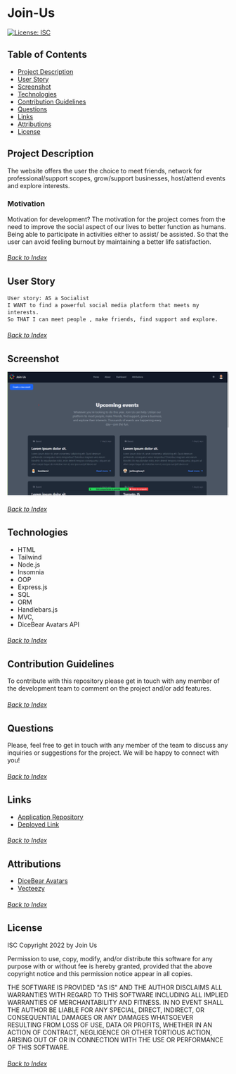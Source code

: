 # Join-Us

[![License: ISC](https://img.shields.io/badge/License-ISC-blue.svg)](https://opensource.org/licenses/ISC)

## Table of Contents

- [Project Description](#Project-Description)
- [User Story](#User-Story)
- [Screenshot](#screenshot)
- [Technologies](#Technologies)
- [Contribution Guidelines](#Contribution-Guidelines)
- [Questions](#Questions)
- [Links](#Links)
- [Attributions](#Attributions)
- [License](#License)

## Project Description
The website offers the user the choice to meet friends, network for professional/support scopes, grow/support businesses, host/attend events  and explore interests.

### Motivation
Motivation for development? The motivation for the project comes from the need to improve the social aspect of our lives to better function as humans. Being able to participate in activities either to assist/ be assisted. So that the user can avoid feeling burnout by maintaining a better life satisfaction.
###### [Back to Index](#Table-of-Contents)

## User Story
```
User story: AS a Socialist
I WANT to find a powerful social media platform that meets my interests.
So THAT I can meet people , make friends, find support and explore.
```
###### [Back to Index](#Table-of-Contents)

## Screenshot

![Screenshot](./public/images/Join-Us_Screenshot_01.png)
###### [Back to Index](#Table-of-Contents)

## Technologies
- HTML
- Tailwind
- Node.js
- Insomnia
- OOP
- Express.js
- SQL
- ORM
- Handlebars.js
- MVC,
- DiceBear Avatars API
###### [Back to Index](#Table-of-Contents)


## Contribution Guidelines

To contribute with this repository please get in touch with any member of the development team to comment on the project and/or add features.
###### [Back to Index](#Table-of-Contents)


## Questions

Please, feel free to get in touch with any member of the team to discuss any inquiries or suggestions for the project. We will be happy to connect with you!
###### [Back to Index](#Table-of-Contents)


## Links

- [Application Repository](https://github.com/nab-man/Join-Us)
- [Deployed Link](https://join-us2.herokuapp.com/)
###### [Back to Index](#Table-of-Contents)


## Attributions

- [DiceBear Avatars](https://avatars.dicebear.com/styles/avataaars)
- [Vecteezy](https://www.vecteezy.com/vector-art/595037-community-care-logo-template-vector-icon)
###### [Back to Index](#Table-of-Contents)


## License

ISC
Copyright 2022 by Join Us

Permission to use, copy, modify, and/or distribute this software for any purpose with or without fee is hereby granted, provided that the above copyright notice and this permission notice appear in all copies.

THE SOFTWARE IS PROVIDED "AS IS" AND THE AUTHOR DISCLAIMS ALL WARRANTIES WITH REGARD TO THIS SOFTWARE INCLUDING ALL IMPLIED WARRANTIES OF MERCHANTABILITY AND FITNESS. IN NO EVENT SHALL THE AUTHOR BE LIABLE FOR ANY SPECIAL, DIRECT, INDIRECT, OR CONSEQUENTIAL DAMAGES OR ANY DAMAGES WHATSOEVER RESULTING FROM LOSS OF USE, DATA OR PROFITS, WHETHER IN AN ACTION OF CONTRACT, NEGLIGENCE OR OTHER TORTIOUS ACTION, ARISING OUT OF OR IN CONNECTION WITH THE USE OR PERFORMANCE OF THIS SOFTWARE.
###### [Back to Index](#Table-of-Contents)
